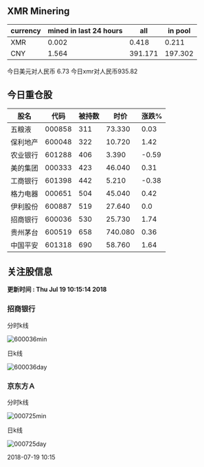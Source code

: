 ## XMR Minering

|currency|mined in last 24 hours|all|in pool|
|---|---|---|---|
|XMR|0.002|0.418|0.211|
|CNY|1.564|391.171|197.302|

今日美元对人民币 6.73	今日xmr对人民币935.82


## 今日重仓股 

|股名|代码|被持数|时价|涨跌%|
|---|---|---|---|---|
|五粮液|000858|311|73.330|0.03|
|保利地产|600048|322|10.720|1.42|
|农业银行|601288|406|3.390|-0.59|
|美的集团|000333|423|46.040|0.31|
|工商银行|601398|442|5.210|-0.38|
|格力电器|000651|504|45.040|0.42|
|伊利股份|600887|519|27.640|0.0|
|招商银行|600036|530|25.730|1.74|
|贵州茅台|600519|658|740.080|0.36|
|中国平安|601318|690|58.760|1.64|

## 关注股信息
**更新时间 : Thu Jul 19 10:15:14 2018**
### 招商银行 
分时k线

![600036min](http://image.sinajs.cn/newchart/min/n/sh600036.gif)

日k线

![600036day](http://image.sinajs.cn/newchart/daily/n/sh600036.gif)

### 京东方Ａ 
分时k线

![000725min](http://image.sinajs.cn/newchart/min/n/sz000725.gif)

日k线

![000725day](http://image.sinajs.cn/newchart/daily/n/sz000725.gif)

2018-07-19 10:15